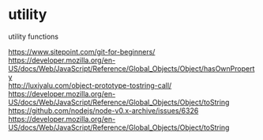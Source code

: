 # utility
utility functions

 https://www.sitepoint.com/git-for-beginners/
 <br>
 https://developer.mozilla.org/en-US/docs/Web/JavaScript/Reference/Global_Objects/Object/hasOwnProperty
 <br>
 http://luxiyalu.com/object-prototype-tostring-call/
 <br>
 https://developer.mozilla.org/en-US/docs/Web/JavaScript/Reference/Global_Objects/Object/toString
 <br>
 https://github.com/nodejs/node-v0.x-archive/issues/6326
 <br>
 https://developer.mozilla.org/en-US/docs/Web/JavaScript/Reference/Global_Objects/Object/toString
